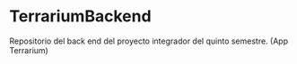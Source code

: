 # TerrariumBackend
Repositorio del back end del proyecto integrador del quinto semestre. (App Terrarium) 
